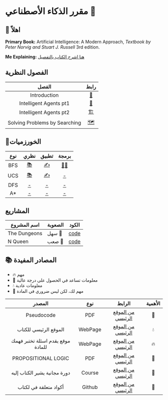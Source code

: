 # مقرر الذكاء الأصطناعي 🤖 
 
## 👋 اهلاً 
**Primary Book:** Artificial Intelligence: A Modern Approach, *Textbook by Peter Norvig and Stuart J. Russell* 3rd edition.  

**Me Explaining:** [هنا اشرح الكتاب بالتفصيل](https://youtube.com/playlist?list=PLlxgGe_pM5G5yAAmfn6pdc8waDL-Ixka8)
## الفصول النظرية
|الفصل|    رابط|
|:------:|:----:|
|Introduction | [🤖](https://youtu.be/ntM34Gpoe3I) |
| Intelligent Agents pt1| [📖](https://youtu.be/Ij3UeWTlMdY) |
| Intelligent Agents pt2| [🏗](https://youtu.be/GV7bwNt-O1Y)  |
| Solving Problems by Searching| [🗺](https://youtu.be/pRM10mXUakQ) |

## 🚀الخورزميات
| نوع | نظري | تطبيق |  برمجة |
|:------:|:-----:|:-----:|:-----:|
| BFS | [📚](https://youtu.be/4TkqImQI7d8)| [✍](https://youtu.be/ETW6glZsl-k) | [👩‍💻](https://youtu.be/Sl3qt64J01A)
| UCS | [📚](https://youtu.be/Eo2vMDrxQgc)| [✍](https://youtu.be/nQycYmCVRBY) | [-]()
| DFS | [-]()| [-]() | [-]()
| A* | [-]()| [-]() | [-]()

## المشاريع 
| اسم المشروع |الصعوبة | الكود |
|-------|---------------|---------------|
|The Dungeons | سهل 🐔 | [code](#https://github.com/NinaM31/Ai-Course/tree/main/TheDungeons)|
|N Queen | صعب 🐉 | [code](#)


## 📚 المصادر المفيدة

- 🔥 مهم
- 🌱 معلومات تساعد في الحصول على درجة عالية
- 💧 معلومات عادية 
- 🍜 مهم لك، لكن ليس ضروري  في المادة

| المصدر| نوع| الرابط  |الأهمية
|:-----:|:--------:|:------:|:-------:|
|Pseudocode |PDF| [من الموقع الرئيسي](http://aima.cs.berkeley.edu/algorithms.pdf)| 🌱
|الموقع الرئيسي للكتاب |WebPage| [من الموقع الرئيسي](http://aima.cs.berkeley.edu/)| 💧
| موقع يقدم اسئلة تختبر فهمك للمادة |WebPage| [من الموقع الرئيسي](https://www.sanfoundry.com/artificial-intelligence-questions-answers/)| 🔥
| PROPOSITIONAL LOGIC  |PDF| [من الموقع الرئيسي](https://www.cs.ox.ac.uk/people/michael.wooldridge/teaching/soft-eng/lect07.pdf)| 🌱
| دورة مجانية يشير الكتاب إليه   |Course| [من الموقع الرئيسي](https://www.edx.org/course/artificial-intelligence-ai)| 🍜
| أكواد متعلقة في لكتاب   |Github| [من الموقع الرئيسي](https://github.com/aimacode)| 🍜
